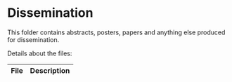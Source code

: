 # Dissemination
  
This folder contains abstracts, posters, papers and anything else produced for dissemination.  
  
Details about the files:  
  
File | Description
---|---------------------------------------------------------------------
  
  
